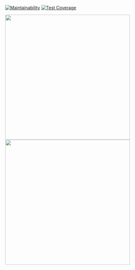 [![Maintainability](https://api.codeclimate.com/v1/badges/c3f07a125220375daee5/maintainability)](https://codeclimate.com/github/hitriylis/frontend-project-46/maintainability) [![Test Coverage](https://api.codeclimate.com/v1/badges/c3f07a125220375daee5/test_coverage)](https://codeclimate.com/github/hitriylis/frontend-project-46/test_coverage)

<a href="https://asciinema.org/a/Qzy3ucuaqCNLtTm2S0cLUYrkQ" target="_self"><img src="https://asciinema.org/a/Qzy3ucuaqCNLtTm2S0cLUYrkQ.svg" width="400" /></a>
<a href="https://asciinema.org/a/gokKRSSqMQr2aN9ygBfQX2voI" target="_self"><img src="https://asciinema.org/a/gokKRSSqMQr2aN9ygBfQX2voI.svg" width="400" /></a>